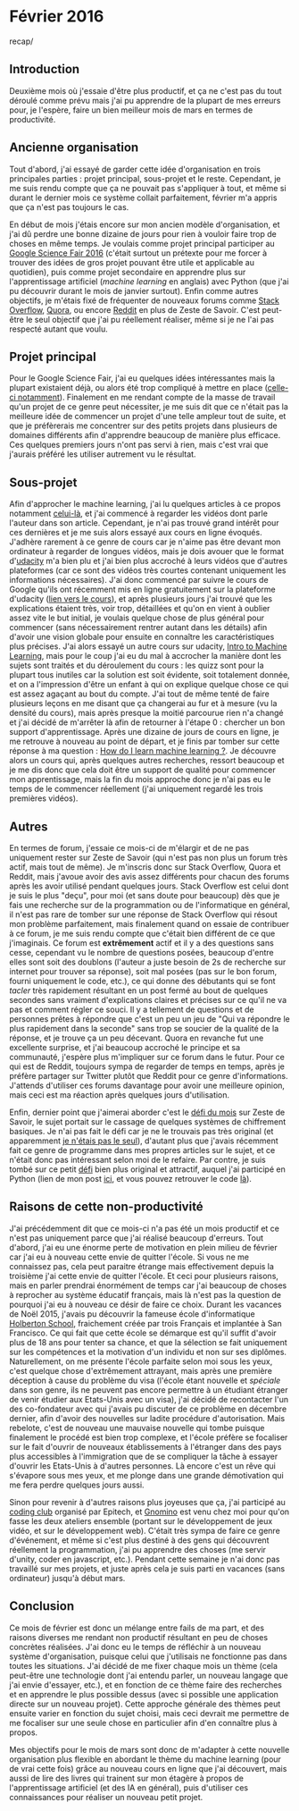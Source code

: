 Février 2016
============
recap/

## Introduction

Deuxième mois où j'essaie d'être plus productif, et ça ne c'est pas du tout déroulé comme prévu mais j'ai pu apprendre de la plupart de mes erreurs pour, je l'espère, faire un bien meilleur mois de mars en termes de productivité.

## Ancienne organisation

Tout d'abord, j'ai essayé de garder cette idée d'organisation en trois principales parties : projet principal, sous-projet et le reste. Cependant, je me suis rendu compte que ça ne pouvait pas s'appliquer à tout, et même si durant le dernier mois ce système collait parfaitement, février m'a appris que ça n'est pas toujours le cas. 

En début de mois j'étais encore sur mon ancien modèle d'organisation, et j'ai dû perdre une bonne dizaine de jours pour rien à vouloir faire trop de choses en même temps. Je voulais comme projet principal participer au [Google Science Fair 2016](https://www.googlesciencefair.com/fr/) (c'était surtout un prétexte pour me forcer à trouver des idées de gros projet pouvant être utile et applicable au quotidien), puis comme projet secondaire en apprendre plus sur l'apprentissage artificiel (*machine learning* en anglais) avec Python (que j'ai pu découvrir durant le mois de janvier surtout). Enfin comme autres objectifs, je m'étais fixé de fréquenter de nouveaux forums comme [Stack Overflow](http://stackoverflow.com/), [Quora](https://www.quora.com/), ou encore [Reddit](https://www.reddit.com/) en plus de Zeste de Savoir. C'est peut-être le seul objectif que j'ai pu réellement réaliser, même si je ne l'ai pas respecté autant que voulu.

## Projet principal

Pour le Google Science Fair, j'ai eu quelques idées intéressantes mais la plupart existaient déjà, ou alors été trop compliqué à mettre en place ([celle-ci notamment](https://zestedesavoir.com/forums/sujet/5317/un-systeme-de-publicite-open-source/)). Finalement en me rendant compte de la masse de travail qu'un projet de ce genre peut nécessiter, je me suis dit que ce n'était pas la meilleure idée de commencer un projet d'une telle ampleur tout de suite, et que je préfèrerais me concentrer sur des petits projets dans plusieurs de domaines différents afin d'apprendre beaucoup de manière plus efficace. Ces quelques premiers jours n'ont pas servi à rien, mais c'est vrai que j'aurais préféré les utiliser autrement vu le résultat.

## Sous-projet

Afin d'approcher le machine learning, j'ai lu quelques articles à ce propos notamment [celui-là](https://medium.com/learning-new-stuff/machine-learning-in-a-week-a0da25d59850#.nk5t5a9h7), et j'ai commencé à regarder les vidéos dont parle l'auteur dans son article. Cependant, je n'ai pas trouvé grand intérêt pour ces dernières et je me suis alors essayé aux cours en ligne évoqués. J'adhère rarement à ce genre de cours car je n'aime pas être devant mon ordinateur à regarder de longues vidéos, mais je dois avouer que le format d'[udacity](https://www.udacity.com/) m'a bien plu et j'ai bien plus accroché à leurs vidéos que d'autres plateformes (car ce sont des vidéos très courtes contenant uniquement les informations nécessaires). J'ai donc commencé par suivre le cours de Google qu'ils ont récemment mis en ligne gratuitement sur la plateforme d'udacity ([lien vers le cours](https://www.udacity.com/course/deep-learning--ud730)), et après plusieurs jours j'ai trouvé que les explications étaient très, voir trop, détaillées et qu'on en vient à oublier assez vite le but initial, je voulais quelque chose de plus général pour commencer (sans nécessairement rentrer autant dans les détails) afin d'avoir une vision globale pour ensuite en connaître les caractéristiques plus précises. J'ai alors essayé un autre cours sur udacity, [Intro to Machine Learning](https://www.udacity.com/courses/ud120), mais pour le coup j'ai eu du mal à accrocher la manière dont les sujets sont traités et du déroulement du cours : les quizz sont pour la plupart tous inutiles car la solution est soit évidente, soit totalement donnée, et on a l'impression d'être un enfant à qui on explique quelque chose ce qui est assez agaçant au bout du compte. J'ai tout de même tenté de faire plusieurs leçons en me disant que ça changerai au fur et à mesure (vu la densité du cours), mais après presque la moitié parcourue rien n'a changé et j'ai décidé de m'arrêter là afin de retourner à l'étape 0 : chercher un bon support d'apprentissage. Après une dizaine de jours de cours en ligne, je me retrouve à nouveau au point de départ, et je finis par tomber sur cette réponse à ma question : [How do I learn machine learning ?](https://www.quora.com/Machine-Learning/How-do-I-learn-machine-learning-1?). Je découvre alors un cours qui, après quelques autres recherches, ressort beaucoup et je me dis donc que cela doit être un support de qualité pour commencer mon apprentissage, mais la fin du mois approche donc je n'ai pas eu le temps de le commencer réellement (j'ai uniquement regardé les trois premières vidéos).

## Autres

En termes de forum, j'essaie ce mois-ci de m'élargir et de ne pas uniquement rester sur Zeste de Savoir (qui n'est pas non plus un forum très actif, mais tout de même). Je m'inscris donc sur Stack Overflow, Quora et Reddit, mais j'avoue avoir des avis assez différents pour chacun des forums après les avoir utilisé pendant quelques jours. Stack Overflow est celui dont je suis le plus "deçu", pour moi (et sans doute pour beaucoup) dès que je fais une recherche sur de la programmation ou de l'informatique en général, il n'est pas rare de tomber sur une réponse de Stack Overflow qui résout mon problème parfaitement, mais finalement quand on essaie de contribuer à ce forum, je me suis rendu compte que c'était bien différent de ce que j'imaginais. Ce forum est **extrêmement** actif et il y a des questions sans cesse, cependant vu le nombre de questions posées, beaucoup d'entre elles sont soit des doublons (l'auteur a juste besoin de 2s de recherche sur internet pour trouver sa réponse), soit mal posées (pas sur le bon forum, fourni uniquement le code, etc.), ce qui donne des débutants qui se font *tacler* très rapidement résultant en un post fermé au bout de quelques secondes sans vraiment d'explications claires et précises sur ce qu'il ne va pas et comment régler ce souci. Il y a tellement de questions et de personnes prêtes à répondre que c'est un peu un jeu de "Qui va répondre le plus rapidement dans la seconde" sans trop se soucier de la qualité de la réponse, et je trouve ça un peu décevant. Quora en revanche fut une excellente surprise, et j'ai beaucoup accroché le principe et sa communauté, j'espère plus m'impliquer sur ce forum dans le futur. Pour ce qui est de Reddit, toujours sympa de regarder de temps en temps, après je préfère partager sur Twitter plutôt que Reddit pour ce genre d'informations. J'attends d'utiliser ces forums davantage pour avoir une meilleure opinion, mais ceci est ma réaction après quelques jours d'utilisation.

Enfin, dernier point que j'aimerai aborder c'est le [défi du mois](https://zestedesavoir.com/forums/sujet/5277/fevrier-2016-decryptez-les-secrets-les-mieux-gardes/) sur Zeste de Savoir, le sujet portait sur le cassage de quelques systèmes de chiffrement basiques. Je n'ai pas fait le défi car je ne le trouvais pas très original (et apparemment [je n'étais pas le seul](https://zestedesavoir.com/forums/sujet/3813/les-defis-de-clem/?page=9#p98797)), d'autant plus que j'avais récemment fait ce genre de programme dans mes propres articles sur le sujet, et ce n'était donc pas intéressant selon moi de le refaire. Par contre, je suis tombé sur ce petit [défi](https://zestedesavoir.com/forums/sujet/5334/creer-un-motif-en-utilisant-le-modulo/) bien plus original et attractif, auquel j'ai participé en Python (lien de mon post [ici](https://zestedesavoir.com/forums/sujet/5334/creer-un-motif-en-utilisant-le-modulo/?page=2#p98636), et vous pouvez retrouver le code [là](https://github.com/napnac/zds-prog/tree/master/modulo_drawing)).

## Raisons de cette non-productivité

J'ai précédemment dit que ce mois-ci n'a pas été un mois productif et ce n'est pas uniquement parce que j'ai réalisé beaucoup d'erreurs. Tout d'abord, j'ai eu une énorme perte de motivation en plein milieu de février car j'ai eu à nouveau cette envie de quitter l'école. Si vous ne me connaissez pas, cela peut paraitre étrange mais effectivement depuis la troisième j'ai cette envie de quitter l'école. Et ceci pour plusieurs raisons, mais en parler prendrai énormément de temps car j'ai beaucoup de choses à reprocher au système éducatif français, mais là n'est pas la question de pourquoi j'ai eu à nouveau ce désir de faire ce choix. Durant les vacances de Noël 2015, j'avais pu découvrir la fameuse école d'informatique [Holberton School](http://holbertonschool.com/), fraichement créée par trois Français et implantée à San Francisco. Ce qui fait que cette école se démarque est qu'il suffit d'avoir plus de 18 ans pour tenter sa chance, et que la sélection se fait uniquement sur les compétences et la motivation d'un individu et non sur ses diplômes. Naturellement, on me présente l'école parfaite selon moi sous les yeux, c'est quelque chose d'extrêmement attrayant, mais après une première déception à cause du problème du visa (l'école étant nouvelle et *spéciale* dans son genre, ils ne peuvent pas encore permettre à un étudiant étranger de venir étudier aux Etats-Unis avec un visa), j'ai décidé de recontacter l'un des co-fondateur avec qui j'avais pu discuter de ce problème en décembre dernier, afin d'avoir des nouvelles sur ladite procédure d'autorisation. Mais rebelote, c'est de nouveau une mauvaise nouvelle qui tombe puisque finalement le procédé est bien trop complexe, et l'école préfère se focaliser sur le fait d'ouvrir de nouveaux établissements à l'étranger dans des pays plus accessibles à l'immigration que de se compliquer la tâche à essayer d'ouvrir les Etats-Unis à d'autres personnes. Là encore c'est un rêve qui s'évapore sous mes yeux, et me plonge dans une grande démotivation qui me fera perdre quelques jours aussi.

Sinon pour revenir à d'autres raisons plus joyeuses que ça, j'ai participé au [coding club](http://codingclub.epitech.eu/) organisé par Epitech, et [Gnomino](https://github.com/Gnomino) est venu chez moi pour qu'on fasse les deux ateliers ensemble (portant sur le développement de jeux vidéo, et sur le développement web). C'était très sympa de faire ce genre d'événement, et même si c'est plus destiné à des gens qui découvrent réellement la programmation, j'ai pu apprendre des choses (me servir d'unity, coder en javascript, etc.). Pendant cette semaine je n'ai donc pas travaillé sur mes projets, et juste après cela je suis parti en vacances (sans ordinateur) jusqu'à début mars.

## Conclusion

Ce mois de février est donc un mélange entre fails de ma part, et des raisons diverses me rendant non productif résultant en peu de choses concrètes réalisées. J'ai donc eu le temps de réfléchir à un nouveau système d'organisation, puisque celui que j'utilisais ne fonctionne pas dans toutes les situations. J'ai décidé de me fixer chaque mois un thème (cela peut-être une technologie dont j'ai entendu parler, un nouveau langage que j'ai envie d'essayer, etc.), et en fonction de ce thème faire des recherches et en apprendre le plus possible dessus (avec si possible une application directe sur un nouveau projet). Cette approche générale des thèmes peut ensuite varier en fonction du sujet choisi, mais ceci devrait me permettre de me focaliser sur une seule chose en particulier afin d'en connaître plus à propos.

Mes objectifs pour le mois de mars sont donc de m'adapter à cette nouvelle organisation plus flexible en abordant le thème du machine learning (pour de vrai cette fois) grâce au nouveau cours en ligne que j'ai découvert, mais aussi de lire des livres qui trainent sur mon étagère à propos de l'apprentissage artificiel (et des IA en général), puis d'utiliser ces connaissances pour réaliser un nouveau petit projet.
